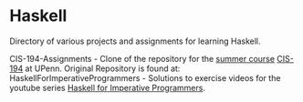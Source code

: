 # Haskell
Directory of various projects and assignments for learning Haskell.

CIS-194-Assignments - Clone of the repository for the [summer course](cis_194_repo) [CIS-194](cis_course_page) at UPenn. Original Repository is found at: 
HaskellForImperativeProgrammers - Solutions to exercise videos for the youtube series [Haskell for Imperative Programmers](HFPI). 

[cis_194_repo]: https://github.com/laser/cis-194-summer-2018
[cis_course_page]: https://www.seas.upenn.edu/~cis194/
[HFPI]: https://www.youtube.com/watch?v=Vgu82wiiZ90
